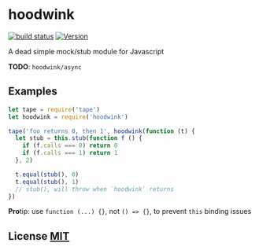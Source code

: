 # hoodwink
[![build status](https://secure.travis-ci.org/dcousens/hoodwink.png)](http://travis-ci.org/dcousens/hoodwink)
[![Version](http://img.shields.io/npm/v/hoodwink.svg)](https://www.npmjs.org/package/hoodwink)

A dead simple mock/stub module for Javascript

**TODO**: `hoodwink/async`


## Examples
``` javascript
let tape = require('tape')
let hoodwink = require('hoodwink')

tape('foo returns 0, then 1', hoodwink(function (t) {
  let stub = this.stub(function f () {
    if (f.calls === 0) return 0
    if (f.calls === 1) return 1
  }, 2)

  t.equal(stub(), 0)
  t.equal(stub(), 1)
  // stub(), will throw when `hoodwink` returns
})
```
**Pro**tip: use `function (...) {}`, not `() => {}`, to prevent `this` binding issues


## License [MIT](LICENSE)
